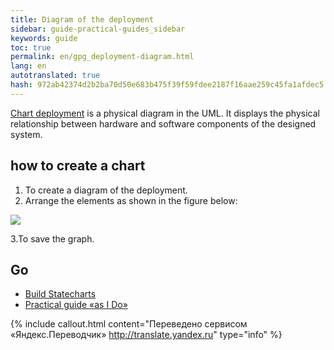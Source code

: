```yaml
--- 
title: Diagram of the deployment 
sidebar: guide-practical-guides_sidebar 
keywords: guide 
toc: true 
permalink: en/gpg_deployment-diagram.html 
lang: en 
autotranslated: true 
hash: 972ab42374d2b2ba70d50e683b475f39f59fdee2187f16aae259c45fa1afdec5 
--- 
```


[Chart deployment](fd_deployment-diagram.html) is a physical diagram in the UML. It displays the physical relationship between hardware and software components of the designed system. 

## how to create a chart 

1. To create a diagram of the deployment. 
2. Arrange the elements as shown in the figure below: 

![](/images/pages/guides/flexberry-designer/statechart-diagram.png) 

3.To save the graph. 

## Go 

* <i class="fa fa-arrow-left" aria-hidden="true"></i> [Build Statecharts](gpg_statechart-diagram.html) 
* [Practical guide «as I Do»](gpg_landing-page.html) <i class="fa fa-arrow-up" aria-hidden="true"></i> 



{% include callout.html content="Переведено сервисом «Яндекс.Переводчик» <http://translate.yandex.ru>" type="info" %}